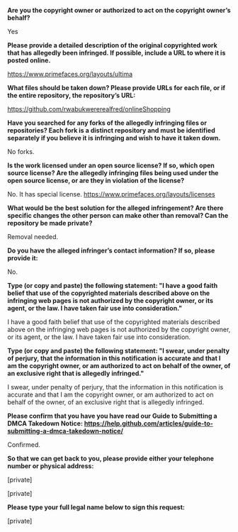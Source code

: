 **Are you the copyright owner or authorized to act on the copyright owner’s behalf?** 

Yes 

**Please provide a detailed description of the original copyrighted work that has allegedly been infringed. If possible, include a URL to where it is posted online.** 

https://www.primefaces.org/layouts/ultima 

**What files should be taken down? Please provide URLs for each file, or if the entire repository, the repository’s URL:**

https://github.com/rwabukwererealfred/onlineShopping 

**Have you searched for any forks of the allegedly infringing files or repositories? Each fork is a distinct repository and must be identified separately if you believe it is infringing and wish to have it taken down.**

No forks. 

**Is the work licensed under an open source license? If so, which open source license? Are the allegedly infringing files being used under the open source license, or are they in violation of the license?** 

No. It has special license. https://www.primefaces.org/layouts/licenses 

**What would be the best solution for the alleged infringement? Are there specific changes the other person can make other than removal? Can the repository be made private?** 

Removal needed. 

**Do you have the alleged infringer’s contact information? If so, please provide it:**

No. 

**Type (or copy and paste) the following statement: "I have a good faith belief that use of the copyrighted materials described above on the infringing web pages is not authorized by the copyright owner, or its agent, or the law. I have taken fair use into consideration."** 

I have a good faith belief that use of the copyrighted materials described above on the infringing web pages is not authorized by the copyright owner, or its agent, or the law. I have taken fair use into consideration. 

**Type (or copy and paste) the following statement: "I swear, under penalty of perjury, that the information in this notification is accurate and that I am the copyright owner, or am authorized to act on behalf of the owner, of an exclusive right that is allegedly infringed."** 

I swear, under penalty of perjury, that the information in this notification is accurate and that I am the copyright owner, or am authorized to act on behalf of the owner, of an exclusive right that is allegedly infringed. 

**Please confirm that you have you have read our Guide to Submitting a DMCA Takedown Notice: https://help.github.com/articles/guide-to-submitting-a-dmca-takedown-notice/** 

Confirmed. 

**So that we can get back to you, please provide either your telephone number or physical address:** 

[private]

[private]

**Please type your full legal name below to sign this request:** 

[private]
